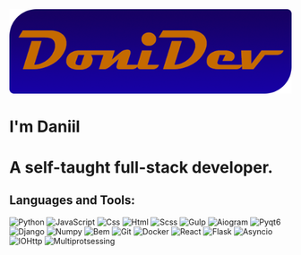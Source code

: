 <div style="width: 100%; text-align: center; ">
   <img src="src/DoniDev_.png" alt="logo">
</div>

# **I'm Daniil**
# A self-taught full-stack developer. 

## **Languages and Tools:**
![Python](https://img.shields.io/badge/-Python-eee?style=for-the-badge&logo=python)
![JavaScript](https://img.shields.io/badge/-JavaScript-ee0?style=for-the-badge&logo=JavaScript&logoColor=fff)
![Css](https://img.shields.io/badge/-CSS-blue?style=for-the-badge&logo=CSS3&logoColor=fff)
![Html](https://img.shields.io/badge/-HTML-red?style=for-the-badge&logo=HTML5&logoColor=fff)
![Scss](https://img.shields.io/badge/-SASS/SCSS-f0f?style=for-the-badge&logo=SASS&logoColor=fff)
![Gulp](https://img.shields.io/badge/-Gulp-e00?style=for-the-badge&logo=Gulp&logoColor=fff)
![Aiogram](https://img.shields.io/badge/-Aiogram-44f?style=for-the-badge&logo=AIOGRAM)
![Pyqt6](https://img.shields.io/badge/-Pyqt6-66f?style=for-the-badge&logo=pyqt6)
![Django](https://img.shields.io/badge/-Django-090?style=for-the-badge&logo=Django)
![Numpy](https://img.shields.io/badge/-Numpy-00f?style=for-the-badge&logo=Numpy)
![Bem](https://img.shields.io/badge/-Bem-055?style=for-the-badge&logo=Bem)
![Git](https://img.shields.io/badge/-Git-600?style=for-the-badge&logo=Git&logoColor=fff)
![Docker](https://img.shields.io/badge/-Docker-22f?style=for-the-badge&logo=Docker&logoColor=fff)
![React](https://img.shields.io/badge/-React-007?style=for-the-badge&logo=React)
![Flask](https://img.shields.io/badge/-Flask-970?style=for-the-badge&logo=Flask)
![Asyncio](https://img.shields.io/badge/-Asyncio-ff0?style=for-the-badge&logo=Asyncio)
![IOHttp](https://img.shields.io/badge/-aIOHttp-004?style=for-the-badge&logo=aIOHttp)
![Multiprotsessing](https://img.shields.io/badge/-Multiprotsessing-555555?style=for-the-badge&logo=Multiprotsessing)

